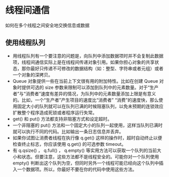 # 线程间通信

如何在多个线程之间安全地交换信息或数据



## 使用线程队列
- 用线程队列有一个要注意的问题是，向队列中添加数据项时并不会复制此数据项，线程间通信实际上是在线程间传递对象引用。如果你担心对象的共享状态，那你最好只传递不可修改的数据结构（如：整型、字符串或者元组）或者一个对象的深拷贝。
- Queue 对象提供一些在当前上下文很有用的附加特性。比如在创建 Queue 对象时提供可选的 size 参数来限制可以添加到队列中的元素数量。对于“生产者”与“消费者”速度有差异的情况，为队列中的元素数量添加上限是有意义的。比如，一个“生产者”产生项目的速度比“消费者” “消费”的速度快，那么使用固定大小的队列就可以在队列已满的时候阻塞队列，以免未预期的连锁效应扩散整个程序造成死锁或者程序运行失常。
- get() 和 put() 方法都支持非阻塞方式和设定超时。
- 一个非阻塞的 put() 方法和一个固定大小的队列一起使用，这样当队列已满时就可以执行不同的代码。比如输出一条日志信息并丢弃。
- 如果你试图让消费者线程在执行像 q.get() 这样的操作时，超时自动终止以便检查终止标志，你应该使用 q.get() 的可选参数 timeout。
- 有 q.qsize() ， q.full() ， q.empty() 等实用方法可以获取一个队列的当前大小和状态。但要注意，这些方法都不是线程安全的。可能你对一个队列使用 empty() 判断出这个队列为空，但同时另外一个线程可能已经向这个队列中插入一个数据项。所以，你最好不要在你的代码中使用这些方法。